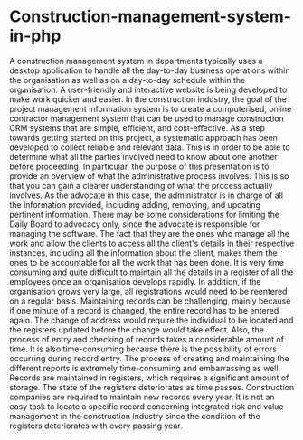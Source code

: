 # Construction-management-system-in-php
A construction management system in departments typically uses a desktop application to handle all the day-to-day business operations within the organisation as well as on a day-to-day schedule within the organisation. A user-friendly and interactive website is being developed to make work quicker and easier. In the construction industry, the goal of the project management information system is to create a computerised, online contractor management system that can be used to manage construction CRM systems that are simple, efficient, and cost-effective. As a step towards getting started on this project, a systematic approach has been developed to collect reliable and relevant data. This is in order to be able to determine what all the parties involved need to know about one another before proceeding.   In particular, the purpose of this presentation is to provide an overview of what the administrative process involves. This is so that you can gain a clearer understanding of what the process actually involves. As the advocate in this case, the administrator is in charge of all the information provided, including adding, removing, and updating pertinent information. There may be some considerations for limiting the Daily Board to advocacy only, since the advocate is responsible for managing the software. The fact that they are the ones who manage all the work and allow the clients to access all the client's details in their respective instances, including all the information about the client, makes them the ones to be accountable for all the work that has been done. It is very time consuming and quite difficult to maintain all the details in a register of all the employees once an organisation develops rapidly. In addition, if the organisation grows very large, all registrations would need to be reentered on a regular basis. Maintaining records can be challenging, mainly because if one minute of a record is changed, the entire record has to be entered again. The change of address would require the individual to be located and the registers updated before the change would take effect. Also, the process of entry and checking of records takes a considerable amount of time. It is also time-consuming because there is the possibility of errors occurring during record entry. The process of creating and maintaining the different reports is extremely time-consuming and embarrassing as well. Records are maintained in registers, which requires a significant amount of storage. The state of the registers deteriorates as time passes. Construction companies are required to maintain new records every year. It is not an easy task to locate a specific record concerning integrated risk and value management in the construction industry since the condition of the registers deteriorates with every passing year.
